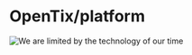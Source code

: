 # OpenTix/platform

![We are limited by the technology of our time](https://i.imgflip.com/5qijoj.png?a482136)
